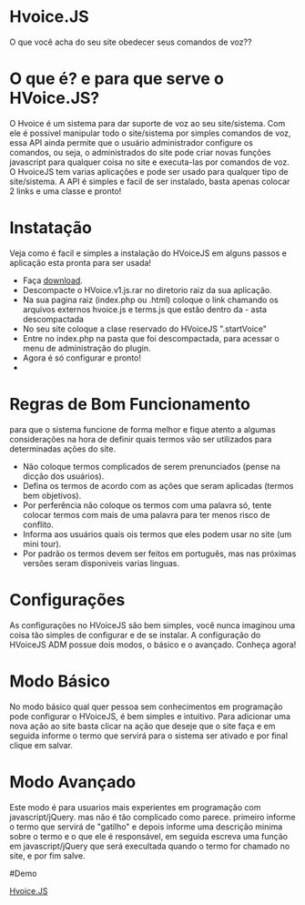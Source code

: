 # Hvoice.JS

O que você acha do seu site obedecer seus comandos de voz??



# O que é? e para que serve o HVoice.JS?

O Hvoice é um sistema para dar suporte de voz ao seu site/sistema. Com ele é possivel manipular todo o site/sistema por simples comandos de voz, essa API ainda permite que o usuário administrador configure os comandos, ou seja, o administrados do site pode criar novas funções javascript para qualquer coisa no site e executa-las por comandos de voz. O HvoiceJS tem varias aplicações e pode ser usado para qualquer tipo de site/sistema. A API é simples e facil de ser instalado, basta apenas colocar 2 links e uma classe e pronto! 

# Instatação

Veja como é facil e simples a instalação do HVoiceJS em alguns passos e aplicação esta pronta para ser usada!

- Faça [download](http://314.bl.ee/hvoice/hvoicejs.beta.v0.01.zip).
- Descompacte o HVoice.v1.js.rar no diretorio raiz da sua aplicação.
- Na sua pagina raiz (index.php ou .html) coloque o link chamando os arquivos externos hvoice.js e terms.js que estão dentro da - asta descompactada
- No seu site coloque a clase reservado do HVoiceJS ".startVoice"
- Entre no index.php na pasta que foi descompactada, para acessar o menu de administração do plugin.
- Agora é só configurar e pronto!
- 
# Regras de Bom Funcionamento

para que o sistema funcione de forma melhor e fique atento a algumas considerações na hora de definir quais termos vão ser utilizados para determinadas ações do site.

- Não coloque termos complicados de serem prenunciados (pense na dicção dos usuários).
- Defina os termos de acordo com as ações que seram aplicadas (termos bem objetivos).
- Por perferência não coloque os termos com uma palavra só, tente colocar termos com mais de uma palavra para ter menos risco de conflito.
- Informa aos usuários quais ois termos que eles podem usar no site (um mini tour).
- Por padrão os termos devem ser feitos em português, mas nas próximas versões seram disponiveis varias linguas.
 
# Configurações

As configurações no HVoiceJS são bem simples, você nunca imaginou uma coisa tão simples de configurar e de se instalar. A configuração do HVoiceJS ADM possue dois modos, o básico e o avançado. Conheça agora!

# Modo Básico

No modo básico qual quer pessoa sem conhecimentos em programação pode configurar o HVoiceJS, é bem simples e intuitivo. Para adicionar uma nova ação ao site basta clicar na ação que deseje que o site faça e em seguida informe o termo que servirá para o sistema ser ativado e por final clique em salvar.

# Modo Avançado

Este modo é para usuarios mais experientes em programação com javascript/jQuery. mas não é tão complicado como parece. primeiro informe o termo que servirá de "gatilho" e depois informe uma descrição minima sobre o termo e o que ele é responsável, em seguida escreva uma função em javascript/jQuery que será execultada quando o termo for chamado no site, e por fim salve.

#Demo

[Hvoice.JS](http://314.bl.ee/hvoice/)

